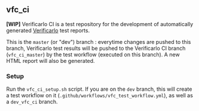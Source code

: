 ## vfc_ci

**[WIP]** Verificarlo CI is a test repository for the development of
automatically generated [Verificarlo](https://github.com/verificarlo/verificarlo)
test reports.

This is the `master` (or "dev") branch : everytime changes are pushed to this
branch, Verificarlo test results will be pushed to the Verificarlo CI branch
(`vfc_ci_master`) by the test workflow (executed on this branch). A new
HTML report will also be generated.

### Setup

Run the `vfc_ci_setup.sh` script. If you are on the `dev` branch, this will
create a test workflow on it (`.github/workflows/vfc_test_workflow.yml`),
as well as a `dev_vfc_ci` branch.
